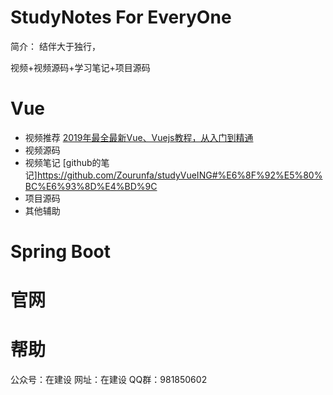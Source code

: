 # StudyNotes For EveryOne

简介：
  结伴大于独行，


视频+视频源码+学习笔记+项目源码

# Vue
- 视频推荐 [2019年最全最新Vue、Vuejs教程，从入门到精通](https://www.bilibili.com/video/BV15741177Eh?from=search&seid=15977360454581451606)
- 视频源码
- 视频笔记 [github的笔记]https://github.com/Zourunfa/studyVueING#%E6%8F%92%E5%80%BC%E6%93%8D%E4%BD%9C
- 项目源码
- 其他辅助
# Spring Boot

# 官网


# 帮助
公众号：在建设
网址：在建设
QQ群：981850602

